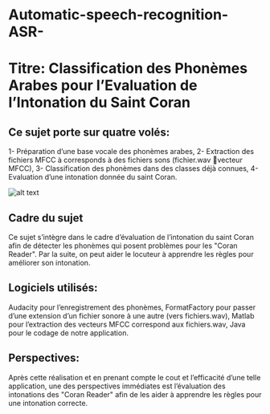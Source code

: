 # Automatic-speech-recognition-ASR-
# Titre: Classification des Phonèmes Arabes pour l’Evaluation de l’Intonation du Saint Coran

## Ce sujet porte sur quatre volés:
1- Préparation d’une base vocale des phonèmes arabes,
2- Extraction des fichiers MFCC à corresponds à des fichiers sons (fichier.wav vecteur MFCC),
3- Classification des phonèmes dans des classes déjà connues,
4- Evaluation d’une intonation donnée du saint Coran.

![alt text](http:https://raw.githubusercontent.com/MohamedDhiaJemai/Automatic-Speech-Recognition-ASR-/master/Image%20Explicatif.PNG)


## Cadre du sujet
Ce sujet s’intègre dans le cadre d’évaluation de l’intonation du saint Coran afin de détecter les phonèmes qui posent problèmes pour les "Coran Reader". Par la suite, on peut aider le locuteur à apprendre les règles pour améliorer son intonation.

## Logiciels utilisés:
Audacity pour l’enregistrement des phonèmes,
FormatFactory pour passer d’une extension d’un fichier sonore à une autre (vers fichiers.wav),
Matlab pour l’extraction des vecteurs MFCC correspond aux fichiers.wav,
Java pour le codage de notre application.

## Perspectives:
Après cette réalisation et en prenant compte le cout et l’efficacité d’une telle application, une des perspectives immédiates est l’évaluation des intonations des "Coran Reader" afin de les aider à apprendre les règles pour une intonation correcte.
